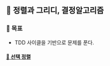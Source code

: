 ## 🦄 정렬과 그리디, 결정알고리즘

### 🎈 목표
- TDD 사이클을 기반으로 문제를 푼다.

#### [🤔 선택 정렬](https://github.com/saseungmin/daily_coding_dojo/tree/master/inflearn_algorism/section7/solution1)

